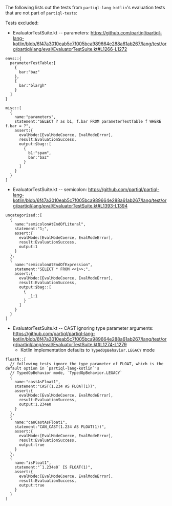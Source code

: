 The following lists out the tests from `partiql-lang-kotlin`'s evaluation tests that are not part of `partiql-tests`:

Tests excluded:
- EvaluatorTestSuite.kt -- parameters: https://github.com/partiql/partiql-lang-kotlin/blob/6f47a3010eab5c7f005bca989664e288a61ab267/lang/test/org/partiql/lang/eval/EvaluatorTestSuite.kt#L1266-L1272
```ion
envs::{
  parameterTestTable:[
    {
      bar:"baz"
    },
    {
      bar:"blargh"
    }
  ]
}

misc::[
  {
    name:"parameters",
    statement:"SELECT ? as b1, f.bar FROM parameterTestTable f WHERE f.bar = ?",
    assert:{ 
      evalMode:[EvalModeCoerce, EvalModeError],
      result:EvaluationSuccess,
      output:$bag::[
        {
          b1:"spam",
          bar:"baz"
        }
      ]
    }
  }
]
```
- EvaluatorTestSuite.kt -- semicolon: https://github.com/partiql/partiql-lang-kotlin/blob/6f47a3010eab5c7f005bca989664e288a61ab267/lang/test/org/partiql/lang/eval/EvaluatorTestSuite.kt#L1393-L1394
```ion
uncategorized::[  
  {
    name:"semicolonAtEndOfLiteral",
    statement:"1;",
    assert:{
      evalMode:[EvalModeCoerce, EvalModeError],
      result:EvaluationSuccess,
      output:1
    }
  },
  {
    name:"semicolonAtEndOfExpression",
    statement:"SELECT * FROM <<1>>;",
    assert:{
      evalMode:[EvalModeCoerce, EvalModeError],
      result:EvaluationSuccess,
      output:$bag::[
        {
          _1:1
        }
      ]
    }
  }
]
```
- EvaluatorTestSuite.kt -- CAST ignoring type parameter arguments: https://github.com/partiql/partiql-lang-kotlin/blob/6f47a3010eab5c7f005bca989664e288a61ab267/lang/test/org/partiql/lang/eval/EvaluatorTestSuite.kt#L1274-L1279
    - Kotlin implementation defaults to `TypedOpBehavior.LEGACY` mode
```ion
floatN::[
  // following tests ignore the type parameter of FLOAT, which is the default option in `partiql-lang-kotlin`'s
  // TypedOpBehavior mode, `TypedOpBehavior.LEGACY`
  {
    name:"castAsFloat1",
    statement:"CAST(1.234 AS FLOAT(1))",
    assert:{
      evalMode:[EvalModeCoerce, EvalModeError],
      result:EvaluationSuccess,
      output:1.234e0
    }
  },
  {
    name:"canCastAsFloat1",
    statement:"CAN_CAST(1.234 AS FLOAT(1))",
    assert:{
      evalMode:[EvalModeCoerce, EvalModeError],
      result:EvaluationSuccess,
      output:true
    }
  },
  {
    name:"isFloat1",
    statement:"`1.234e0` IS FLOAT(1)",
    assert:{
      evalMode:[EvalModeCoerce, EvalModeError],
      result:EvaluationSuccess,
      output:true
    }
  }
]
```
